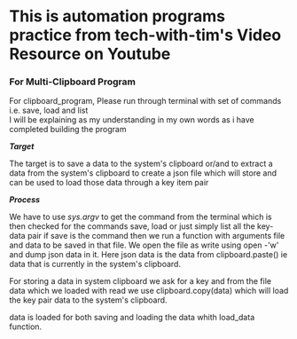 # This is automation programs practice from tech-with-tim's Video Resource on Youtube

### For Multi-Clipboard Program

For clipboard_program, Please run through terminal with set of commands i.e. save, load and list<br />
I will be explaining as my understanding in my own words as i have completed building the program

<b><i>Target</i></b>

<p>
The target is to save a data to the system's clipboard
or/and
to extract a data from the system's clipboard to create a json file which will store and can be used to load those data through a key item pair
</p>

<b><i>Process</i></b>

<p>
We have to use <i>sys.argv</i> to get the command from the terminal
which is then checked for the commands save, load or just simply list all the key-data pair
if save is the command then we run a function with arguments file and data to be saved in that file.
We open the file as write using open -'w' and dump json data in it.
Here json data is the data from clipboard.paste() ie data that is currently in the system's clipboard.

For storing a data in system clipboard we ask for a key and from the file data which we loaded with read we use clipboard.copy(data) which will load the key pair data to the system's clipboard.

data is loaded for both saving and loading the data whith load_data function.

</p>
